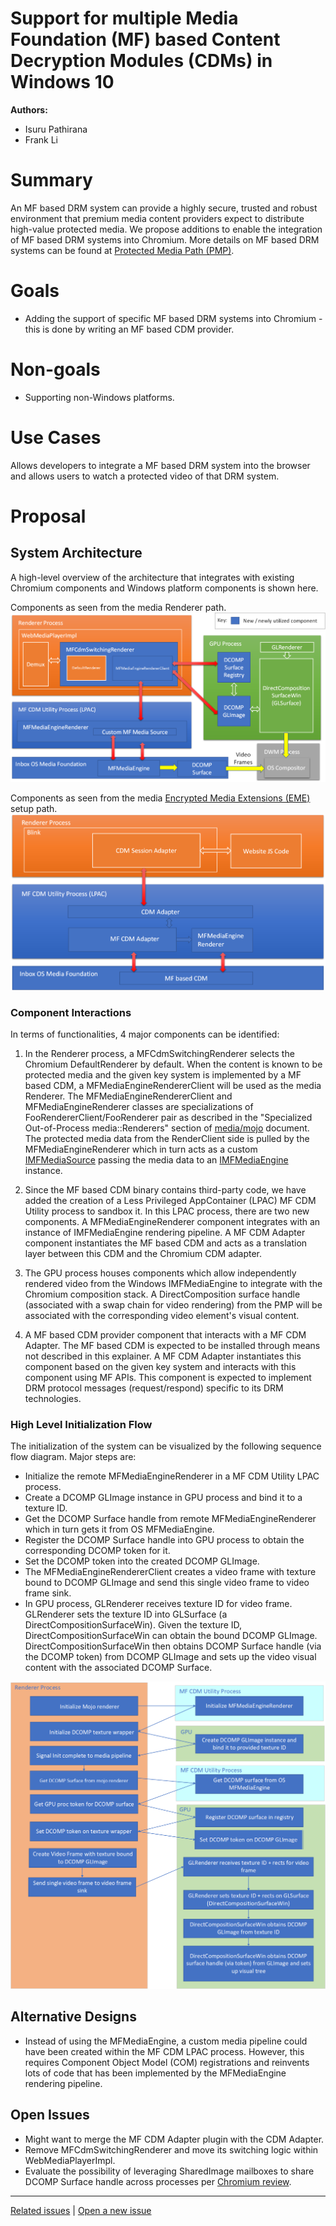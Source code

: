 # Support for multiple Media Foundation (MF) based Content Decryption Modules (CDMs) in Windows 10

**Authors:**
* Isuru Pathirana
* Frank Li

# Summary
An MF based DRM system can provide a highly secure, trusted and
robust environment that premium media content providers expect to distribute high-value protected media. We propose additions to enable the integration of MF based DRM systems into Chromium. More details on MF based DRM systems can be found at [Protected Media Path (PMP)](https://docs.microsoft.com/en-us/windows/win32/medfound/protected-media-path).

# Goals
* Adding the support of specific MF based DRM systems into Chromium - this is done by writing an MF based CDM provider.

# Non-goals
* Supporting non-Windows platforms.

# Use Cases
Allows developers to integrate a MF based DRM system into the browser and allows users to watch a protected video of that DRM system.

# Proposal
## System Architecture
A high-level overview of the architecture that integrates with existing Chromium
components and Windows platform components is shown here.

Components as seen from the media Renderer path.
![Image of MF CDM Architecture](MFCdmArch.png)

Components as seen from the media  [Encrypted Media Extensions (EME)](https://www.w3.org/TR/encrypted-media/) setup path.
![Image of MF CDM Architecture (continue)](MFCdmArch-p2.png)

### Component Interactions
In terms of functionalities, 4 major components can be identified:
1. In the Renderer process, a MFCdmSwitchingRenderer selects the Chromium DefaultRenderer by default. When the content is known to be protected media and the given key system is implemented by a MF based CDM, a MFMediaEngineRendererClient will be used as the media Renderer. The MFMediaEngineRendererClient and MFMediaEngineRenderer classes are specializations of FooRendererClient/FooRenderer pair as described in the "Specialized Out-of-Process media::Renderers" section of [media/mojo](https://chromium.googlesource.com/chromium/src/media/+/master/mojo/) document. The protected media data from the RenderClient side is pulled by the MFMediaEngineRenderer which in turn acts as a custom [IMFMediaSource](https://docs.microsoft.com/en-us/windows/win32/api/mfidl/nn-mfidl-imfmediasource) passing the media data to an [IMFMediaEngine](https://docs.microsoft.com/en-us/windows/win32/api/mfmediaengine/nn-mfmediaengine-imfmediaengine) instance.

2. Since the MF based CDM binary contains third-party code, we have added the creation of a Less Privileged AppContainer (LPAC) MF CDM Utility process to sandbox it. In this LPAC process, there are two new components. A MFMediaEngineRenderer component integrates with an instance of IMFMediaEngine rendering pipeline. A MF CDM Adapter component instantiates the MF based CDM and acts as a translation layer between this CDM and the Chromium CDM adapter.

3. The GPU process houses components which allow independently rendered video from the Windows IMFMediaEngine to integrate with the Chromium composition stack. A DirectComposition surface handle (associated with a swap chain for video rendering) from the PMP will be associated with the corresponding video element's visual content.

4. A MF based CDM provider component that interacts with a MF CDM Adapter. The MF based CDM is expected to be installed through means not described in this explainer. A MF CDM Adapter instantiates this component based on the given key system and interacts with this component using MF APIs. This component is expected to implement DRM protocol messages (request/respond) specific to its DRM technologies.


### High Level Initialization Flow
The initialization of the system can be visualized by the following sequence flow diagram. Major steps are:
* Initialize the remote MFMediaEngineRenderer in a MF CDM Utility LPAC process.
* Create a DCOMP GLImage instance in GPU process and bind it to a texture ID.
* Get the DCOMP Surface handle from remote MFMediaEngineRenderer which in turn gets it from OS MFMediaEngine.
* Register the DCOMP Surface handle into GPU process to obtain the corresponding DCOMP token for it.
* Set the DCOMP token into the created DCOMP GLImage.
* The MFMediaEngineRendererClient creates a video frame with texture bound to DCOMP GLImage and send this single video frame to video frame sink.
* In GPU process, GLRenderer receives texture ID for video frame. GLRenderer sets the texture ID into GLSurface (a DirectCompositionSurfaceWin). Given the texture ID, DirectCompositionSurfaceWin can obtain the bound DCOMP GLImage. DirectCompositionSurfaceWin then obtains DCOMP Surface handle (via the DCOMP token) from DCOMP GLImage and sets up the video visual content with the associated DCOMP Surface.

![Image of MF CDM Flow](MFCdmFlow.png)

## Alternative Designs
* Instead of using the MFMediaEngine, a custom media pipeline could have been created within the MF CDM LPAC process. However, this requires Component Object Model (COM) registrations and reinvents lots of code that has been implemented by the MFMediaEngine rendering pipeline.


## Open Issues
* Might want to merge the MF CDM Adapter plugin with the CDM Adapter.
* Remove MFCdmSwitchingRenderer and move its switching logic within WebMediaPlayerImpl.
* Evaluate the possibility of leveraging SharedImage mailboxes to share DCOMP Surface handle across processes per [Chromium review](https://chromium-review.googlesource.com/c/chromium/src/+/1779403).

---
[Related issues](https://github.com/MicrosoftEdge/MSEdgeExplainers/labels/Media%20CDMs) | [Open a new issue](https://github.com/MicrosoftEdge/MSEdgeExplainers/issues/new?title=%5BMedia%20CDMs%5D)
